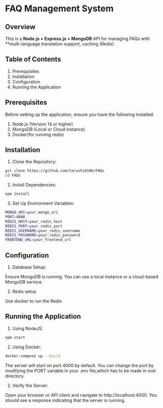 # FAQ Management System

## Overview

This is a **Node.js + Express.js + MongoDB** API for managing FAQs with **multi-language translation support, caching (Redis).


## Table of Contents

1. Prerequisites
2. Installation
3. Configuration
4. Running the Application


## Prerequisites

Before setting up the application, ensure you have the following installed:

1. Node.js (Version 14 or higher)
2. MongoDB (Local or Cloud instance)
3. Docker(for running redis)

## Installation

1. Clone the Repository:

```bash
git clone https://github.com/tarushi0106/FAQs
cd FAQs
```
2. Install Dependencies:
```bash
npm install
```
3. Set Up Environment Variables:
```bash
MONGO_URI=your_mongo_uri
PORT=4000
REDIS_HOST=your_redis_host
REDIS_PORT=your_redis_port
REDIS_USERNAME=your_redis_username
REDIS_PASSWORD=your_redis_password
FRONTEND_URL=your_frontend_url
```

## Configuration
1. Database Setup:

Ensure MongoDB is running. You can use a local instance or a cloud-based MongoDB service.

2. Redis setup

Use docker to run the Redis

## Running the Application
1. Using NodeJS:
```bash
npm start
```
2. Using Docker:
```bash
docker-compose up --build
```
The server will start on port 4000 by default. You can change the port by modifying the PORT variable in your .env file,which has to be made in root directory.

2. Verify the Server:

Open your browser or API client and navigate to http://localhost:4000. You should see a response indicating that the server is running.
